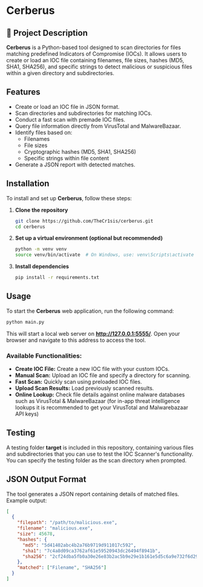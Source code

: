 # Cerberus

## 📌 Project Description
**Cerberus** is a Python-based tool designed to scan directories for files matching predefined Indicators of Compromise (IOCs). It allows users to create or load an IOC file containing filenames, file sizes, hashes (MD5, SHA1, SHA256), and specific strings to detect malicious or suspicious files within a given directory and subdirectories.

## Features
- Create or load an IOC file in JSON format.
- Scan directories and subdirectories for matching IOCs.
- Conduct a fast scan with premade IOC files.
- Query file information directly from VirusTotal and MalwareBazaar.
- Identify files based on:
  - Filenames
  - File sizes
  - Cryptographic hashes (MD5, SHA1, SHA256)
  - Specific strings within file content
- Generate a JSON report with detected matches.

## Installation

To install and set up **Cerberus**, follow these steps:

1. **Clone the repository**  
   ```bash
   git clone https://github.com/TheCr1sis/cerberus.git
   cd cerberus
   ```

2. **Set up a virtual environment (optional but recommended)**  
   ```bash
   python -m venv venv
   source venv/bin/activate  # On Windows, use: venv\Scripts\activate
   ```

3. **Install dependencies**  
   ```bash
   pip install -r requirements.txt
   ```

## Usage

To start the **Cerberus** web application, run the following command:

```bash
python main.py
```

This will start a local web server on **http://127.0.0.1:5555/**. Open your browser and navigate to this address to access the tool.

### Available Functionalities:
- **Create IOC File:** Create a new IOC file with your custom IOCs.
- **Manual Scan:** Upload an IOC file and specify a directory for scanning.
- **Fast Scan:** Quickly scan using preloaded IOC files.
- **Upload Scan Results:** Load previously scanned results.
- **Online Lookup:** Check file details against online malware databases such as VirusTotal & MalwareBazaar (for in-app threat intelligence lookups it is recommended to get your VirusTotal and Malwarebazaar API keys)

## Testing

A testing folder **target** is included in this repository, containing various files and subdirectories that you can use to test the IOC Scanner's functionality. You can specify the testing folder as the scan directory when prompted.

## JSON Output Format
The tool generates a JSON report containing details of matched files. Example output:

```json
[
  {
    "filepath": "/path/to/malicious.exe",
    "filename": "malicious.exe",
    "size": 45678,
    "hashes": {
      "md5": "5d41402abc4b2a76b9719d911017c592",
      "sha1": "7c4a8d09ca3762af61e59520943dc26494f8941b",
      "sha256": "2cf24dba5fb0a30e26e83b2ac5b9e29e1b161e5d5c6a9e732f6d29b34b1af7a1"
    },
    "matched": ["Filename", "SHA256"]
  }
]
```

